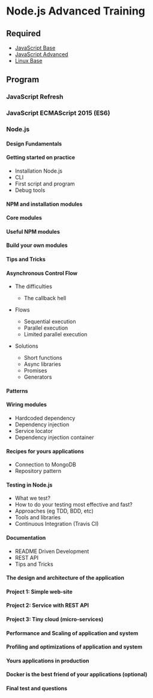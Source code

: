 # Node.js Advanced Training

## Required

 - [JavaScript Base](requirements/javascript-base.md)
 - [JavaScript Advanced](requirements/javascript-advanced.md)
 - [Linux Base](requirements/linux-base.md)

## Program

### JavaScript Refresh

### JavaScript ECMAScript 2015 (ES6)

### Node.js

#### Design Fundamentals

#### Getting started on practice

 - Installation Node.js
 - CLI
 - First script and program
 - Debug tools
 
#### NPM and installation modules

#### Core modules

#### Useful NPM modules

#### Build your own modules

#### Tips and Tricks 

#### Asynchronous Control Flow

 - The difficulties
   - The callback hell

 - Flows
   - Sequential execution
   - Parallel execution
   - Limited parallel execution

 - Solutions
   - Short functions
   - Async libraries
   - Promises
   - Generators

#### Patterns

#### Wiring modules

 - Hardcoded dependency
 - Dependency injection
 - Service locator
 - Dependency injection container

#### Recipes for yours applications

 - Connection to MongoDB
 - Repository pattern

#### Testing in Node.js

 - What we test?
 - How to do your testing most effective and fast?
 - Approaches (eg TDD, BDD, etc)
 - Tools and libraries
 - Continuous Integration (Travis CI)

#### Documentation

 - README Driven Development
 - REST API
 - Tips and Tricks

#### The design and architecture of the application

#### Project 1: Simple web-site

#### Project 2: Service with REST API

#### Project 3: Tiny cloud (micro-services)

#### Performance and Scaling of application and system

#### Profiling and optimizations of application and system

#### Yours applications in production

#### Docker is the best friend of your applications (optional)

#### Final test and questions
